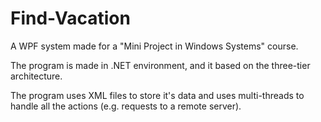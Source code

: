 # Find-Vacation
A WPF system made for a "Mini Project in Windows Systems" course.

The program is made in .NET environment, and it based on the three-tier architecture.

The program uses XML files to store it's data and uses multi-threads to handle all the actions (e.g. requests to a remote server).
